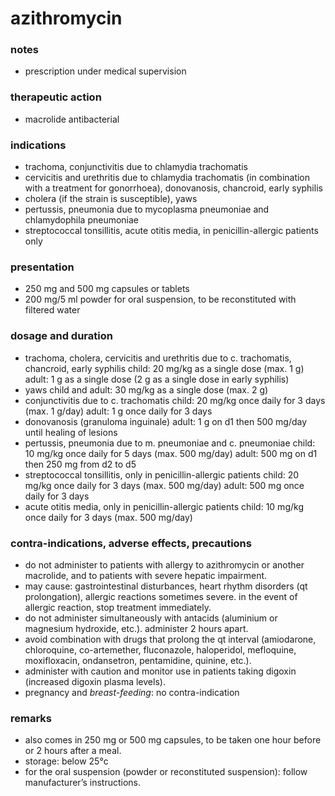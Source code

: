 # azithromycin

### notes
+ prescription under medical supervision

### therapeutic action
+ macrolide antibacterial

### indications
+ trachoma, conjunctivitis due to chlamydia trachomatis
+ cervicitis and urethritis due to chlamydia trachomatis (in combination with a treatment for gonorrhoea), donovanosis, chancroid, early syphilis
+ cholera (if the strain is susceptible), yaws
+ pertussis, pneumonia due to mycoplasma pneumoniae and chlamydophila pneumoniae
+ streptococcal tonsillitis, acute otitis media, in penicillin-allergic patients only

### presentation
+ 250 mg and 500 mg capsules or tablets
+ 200 mg/5 ml powder for oral suspension, to be reconstituted with filtered water

### dosage and duration
+ trachoma, cholera, cervicitis and urethritis due to c. trachomatis, chancroid, early syphilis
child: 20 mg/kg as a single dose (max. 1 g)
adult: 1 g as a single dose (2 g as a single dose in early syphilis)
+ yaws
child and adult: 30 mg/kg as a single dose (max. 2 g)
+ conjunctivitis due to c. trachomatis
child: 20 mg/kg once daily for 3 days (max. 1 g/day)
adult: 1 g once daily for 3 days
+ donovanosis (granuloma inguinale)
adult: 1 g on d1 then 500 mg/day until healing of lesions
+ pertussis, pneumonia due to m. pneumoniae and c. pneumoniae
child: 10 mg/kg once daily for 5 days (max. 500 mg/day)
adult: 500 mg on d1 then 250 mg from d2 to d5
+ streptococcal tonsillitis, only in penicillin-allergic patients
child: 20 mg/kg once daily for 3 days (max. 500 mg/day)
adult: 500 mg once daily for 3 days
+ acute otitis media, only in penicillin-allergic patients
child: 10 mg/kg once daily for 3 days (max. 500 mg/day)

### contra-indications, adverse effects, precautions
+ do not administer to patients with allergy to azithromycin or another macrolide, and to patients with severe hepatic impairment.
+ may cause: gastrointestinal disturbances, heart rhythm disorders (qt prolongation), allergic reactions sometimes severe. in the event of allergic reaction, stop treatment immediately.
+ do not administer simultaneously with antacids (aluminium or magnesium hydroxide, etc.). administer 2 hours apart.
+ avoid combination with drugs that prolong the qt interval (amiodarone, chloroquine, co-artemether, fluconazole, haloperidol, mefloquine, moxifloxacin, ondansetron, pentamidine, quinine, etc.).
+ administer with caution and monitor use in patients taking digoxin (increased digoxin plasma levels).
+ pregnancy and *breast-feeding*: no contra-indication

### remarks
+ also comes in 250 mg or 500 mg capsules, to be taken one hour before or 2 hours after a meal.
+ storage: below 25°c
+ for the oral suspension (powder or reconstituted suspension): follow manufacturer’s instructions.